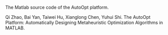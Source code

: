 The Matlab source code of the AutoOpt platform.

Qi Zhao, Bai Yan, Taiwei Hu, Xianglong Chen, Yuhui Shi. The AutoOpt Platform: Automatically Designing Metaheuristic Optimization Algorithms in MATLAB.
